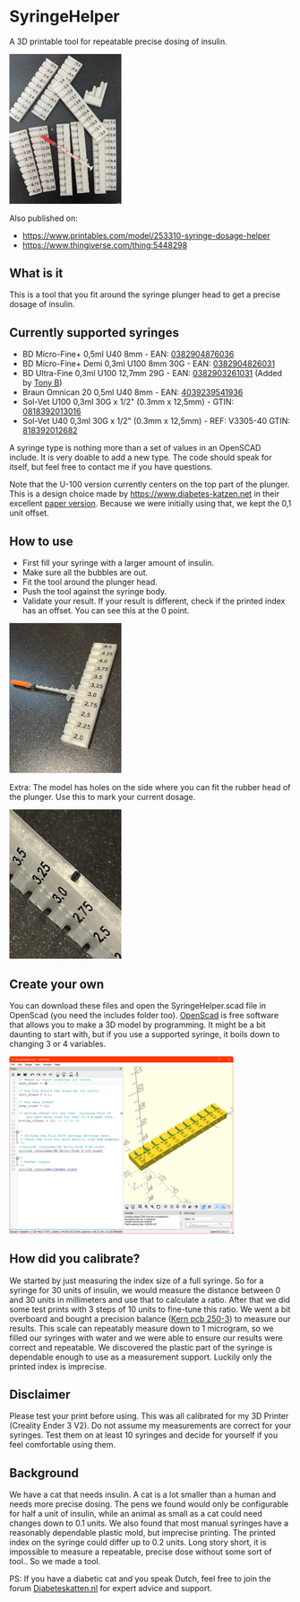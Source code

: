 # SyringeHelper
A 3D printable tool for repeatable precise dosing of insulin.

<a href="./images/example-prints.jpeg"><img src="./images/example-prints.jpeg" width="200"></a>

Also published on:
- https://www.printables.com/model/253310-syringe-dosage-helper
- https://www.thingiverse.com/thing:5448298

## What is it
This is a tool that you fit around the syringe plunger head to get a precise dosage of insulin.

## Currently supported syringes
- BD Micro-Fine+ 0,5ml U40 8mm - EAN: [0382904876036](https://duckduckgo.com/?q=0382904876036)
- BD Micro-Fine+ Demi 0,3ml U100 8mm 30G - EAN: [0382904826031](https://duckduckgo.com/?q=0382904826031)
- BD Ultra-Fine 0,3ml U100 12,7mm 29G - EAN: [0382903261031](https://duckduckgo.com/?q=0382903261031) (Added by [Tony B](https://github.com/tony-butchart))
- Braun Omnican 20 0,5ml U40 8mm - EAN: [4039239541936](https://duckduckgo.com/?q=4039239541936)
- Sol-Vet U100 0,3ml 30G x 1/2" (0.3mm x 12,5mm) - GTIN: [0818392013016](https://www.gs1.org/services/verified-by-gs1/results?gtin=0818392013016)
- Sol-Vet U40 0,3ml 30G x 1/2" (0.3mm x 12,5mm) - REF: V3305-40 GTIN: [818392012682](https://www.gs1.org/services/verified-by-gs1/results?gtin=818392012682)

A syringe type is nothing more than a set of values in an OpenSCAD include. It is very doable to add a new type. The code should speak for itself, but feel free to contact me if you have questions.

Note that the U-100 version currently centers on the top part of the plunger. This is a design choice made by https://www.diabetes-katzen.net in their excellent [paper version](https://www.diabetes-katzen.net/images/insulinspritzenmass/Insulinspritzenmass_mit_Erkl%c3%a4rung.pdf). Because we were initially using that, we kept the 0,1 unit offset.

## How to use
- First fill your syringe with a larger amount of insulin.
- Make sure all the bubbles are out.
- Fit the tool around the plunger head.
- Push the tool against the syringe body.
- Validate your result. If your result is different, check if the printed index has an offset. You can see this at the 0 point.

<a href="./images/usage.jpeg"><img src="./images/usage.jpeg" width="200"></a>

Extra: The model has holes on the side where you can fit the rubber head of the plunger. Use this to mark your current dosage.

<a href="./images/marker.jpeg"><img src="./images/marker.jpeg" width="200"></a>

## Create your own
You can download these files and open the SyringeHelper.scad file in OpenScad (you need the includes folder too). [OpenScad](https://openscad.org/) is free software that allows you to make a 3D model by programming. It might be a bit daunting to start with, but if you use a supported syringe, it boils down to changing 3 or 4 variables.

<a href="./images/openscad.png"><img src="./images/openscad.png" width="400"></a>

## How did you calibrate?
We started by just measuring the index size of a full syringe. So for a syringe for 30 units of insulin, we would measure the distance between 0 and 30 units in millimeters and use that to calculate a ratio. After that we did some test prints with 3 steps of 10 units to fine-tune this ratio. We went a bit overboard and bought a precision balance ([Kern pcb 250-3](https://www.kern-sohn.com/cgi-bin/cosmoshop/lshop.cgi?action=suche&ls=en&gesamt_zeilen=0&fresh=1&suchbegriff=PCB%20250-3)) to measure our results. This scale can repeatably measure down to 1 microgram, so we filled our syringes with water and we were able to ensure our results were correct and repeatable. We discovered the plastic part of the syringe is dependable enough to use as a measurement support. Luckily only the printed index is imprecise.

## Disclaimer
Please test your print before using. This was all calibrated for my 3D Printer (Creality Ender 3 V2). Do not assume my measurements are correct for your syringes. Test them on at least 10 syringes and decide for yourself if you feel comfortable using them.

## Background
We have a cat that needs insulin. A cat is a lot smaller than a human and needs more precise dosing. The pens we found would only be configurable for half a unit of insulin, while an animal as small as a cat could need changes down to 0.1 units. We also found that most manual syringes have a reasonably dependable plastic mold, but imprecise printing. The printed index on the syringe could differ up to 0.2 units. Long story short, it is impossible to measure a repeatable, precise dose without some sort of tool.. So we made a tool.

PS: If you have a diabetic cat and you speak Dutch, feel free to join the forum [Diabeteskatten.nl](https://www.diabeteskatten.nl) for expert advice and support.
